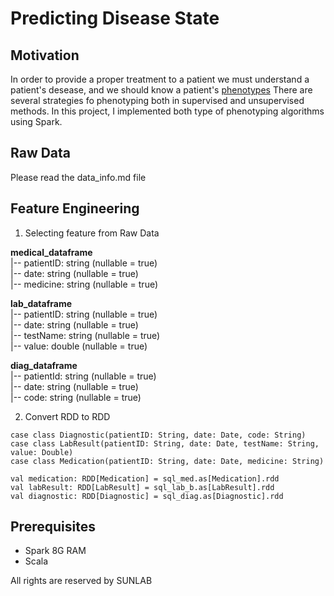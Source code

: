 # Predicting Disease State

## Motivation

In order to provide a proper treatment to a patient we must understand a patient's desease, and we should know a patient's [phenotypes](https://en.wikipedia.org/wiki/Phenotype) There are several strategies fo phenotyping both in supervised and unsupervised methods. In this project, I implemented both type of phenotyping algorithms using Spark.

## Raw Data

Please read the data_info.md file

## Feature Engineering 

1. Selecting feature from Raw Data

**medical_dataframe**</br>
 |-- patientID: string (nullable = true) </br>
 |-- date: string (nullable = true) </br>
 |-- medicine: string (nullable = true) </br>
 
**lab_dataframe**</br>
 |-- patientID: string (nullable = true) </br>
 |-- date: string (nullable = true) </br>
 |-- testName: string (nullable = true) </br>
 |-- value: double (nullable = true) </br>
 
**diag_dataframe**</br>
 |-- patientId: string (nullable = true) </br>
 |-- date: string (nullable = true) </br>
 |-- code: string (nullable = true) </br>
 
 2. Convert RDD to RDD </br>
 ```{scara}
case class Diagnostic(patientID: String, date: Date, code: String)
case class LabResult(patientID: String, date: Date, testName: String, value: Double)
case class Medication(patientID: String, date: Date, medicine: String)

val medication: RDD[Medication] = sql_med.as[Medication].rdd
val labResult: RDD[LabResult] = sql_lab_b.as[LabResult].rdd
val diagnostic: RDD[Diagnostic] = sql_diag.as[Diagnostic].rdd

 ```
 


## Prerequisites

<ul class="skill-list">
	<li>Spark 8G RAM</li>
    <li>Scala</li>
</ul>



All rights are reserved by SUNLAB





